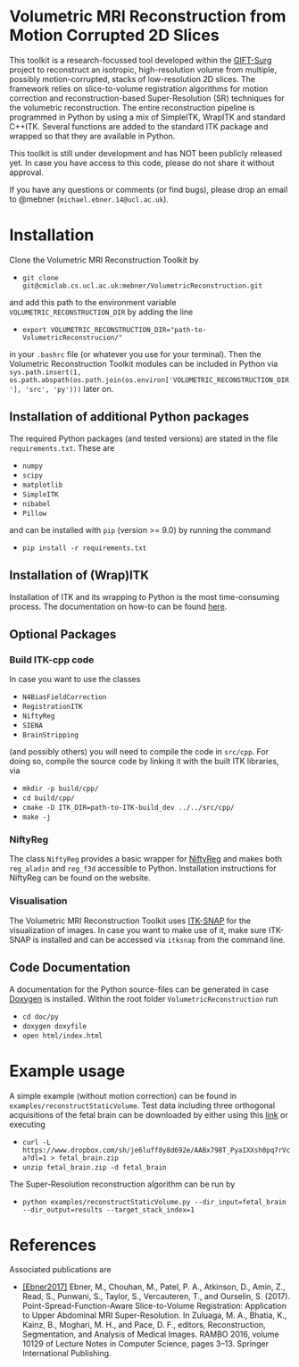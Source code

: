 # Volumetric MRI Reconstruction from Motion Corrupted 2D Slices

This toolkit is a research-focussed tool developed within the [GIFT-Surg](http://www.gift-surg.ac.uk/) project to reconstruct an isotropic, high-resolution volume from multiple, possibly motion-corrupted, stacks of low-resolution 2D slices. The framework relies on slice-to-volume registration algorithms for motion correction and reconstruction-based Super-Resolution (SR) techniques for the volumetric reconstruction. 
The entire reconstruction pipeline is programmed in Python by using a mix of SimpleITK, WrapITK and standard C++ITK. Several functions are added to the
standard ITK package and wrapped so that they are available in Python.

This toolkit is still under development and has NOT been publicly released yet. In case you have access to this code, please do not share it without approval.

If you have any questions or comments (or find bugs), please drop an email to @mebner (`michael.ebner.14@ucl.ac.uk`).


# Installation
Clone the Volumetric MRI Reconstruction Toolkit by
* `git clone git@cmiclab.cs.ucl.ac.uk:mebner/VolumetricReconstruction.git`

and add this path to the environment variable `VOLUMETRIC_RECONSTRUCTION_DIR` 
by adding the line
* `export VOLUMETRIC_RECONSTRUCTION_DIR="path-to-VolumetricReconstrucion/"`

in your `.bashrc` file (or whatever you use for your terminal). Then the 
Volumetric Reconstruction Toolkit modules 
can be included in Python via `sys.path.insert(1, os.path.abspath(os.path.join(os.environ['VOLUMETRIC_RECONSTRUCTION_DIR'], 'src', 'py')))` later on.

## Installation of additional Python packages
The required Python packages (and tested versions) are stated in the file `requirements.txt`. These are 
* `numpy`
* `scipy`
* `matplotlib`
* `SimpleITK`
* `nibabel`
* `Pillow`

and can be installed with `pip` (version >= 9.0) by running the command
* `pip install -r requirements.txt`


## Installation of (Wrap)ITK
Installation of ITK and its wrapping to Python is the most time-consuming process. The documentation on how-to can be found [here](https://cmiclab.cs.ucl.ac.uk/mebner/ITK/wikis/home).

## Optional Packages

### Build ITK-cpp code
In case you want to use the classes
* `N4BiasFieldCorrection`
* `RegistrationITK`
* `NiftyReg`
* `SIENA`
* `BrainStripping`

(and possibly others) you will need to compile the code in `src/cpp`. For doing so, compile the source code by linking it with the built ITK libraries, via
* `mkdir -p build/cpp/`
* `cd build/cpp/`
* `cmake -D ITK_DIR=path-to-ITK-build_dev ../../src/cpp/`
* `make -j`

### NiftyReg
The class `NiftyReg` provides a basic wrapper for [NiftyReg](http://cmictig.cs.ucl.ac.uk/wiki/index.php/NiftyReg) and makes both `reg_aladin` and `reg_f3d` accessible to Python. Installation instructions for NiftyReg can be found on the website.

### Visualisation
The Volumetric MRI Reconstruction Toolkit uses [ITK-SNAP](http://www.itksnap.org/pmwiki/pmwiki.php) for the visualization of images. In case you want to make use of it, make sure ITK-SNAP is installed and can be accessed via `itksnap` from the command line.

## Code Documentation
A documentation for the Python source-files can be generated in case [Doxygen](http://www.doxygen.org) is installed. Within the root folder `VolumetricReconstruction` run
* `cd doc/py`
* `doxygen doxyfile`
* `open html/index.html`


# Example usage
A simple example (without motion correction) can be found in `examples/reconstructStaticVolume`. Test data including three orthogonal acquisitions of the fetal brain can be downloaded by either using this [link](https://www.dropbox.com/sh/je6luff8y8d692e/AABx798T_PyaIXXsh0pq7rVca?dl=0) or executing
* `curl -L https://www.dropbox.com/sh/je6luff8y8d692e/AABx798T_PyaIXXsh0pq7rVca?dl=1 > fetal_brain.zip`
* `unzip fetal_brain.zip -d fetal_brain`

The Super-Resolution reconstruction algorithm can be run by
* `python examples/reconstructStaticVolume.py --dir_input=fetal_brain --dir_output=results --target_stack_index=1`

# References
Associated publications are 
* [[Ebner2017]](https://link.springer.com/chapter/10.1007%2F978-3-319-52280-7_1) Ebner, M., Chouhan, M., Patel, P. A., Atkinson, D., Amin, Z., Read, S., Punwani, S., Taylor, S., Vercauteren, T., and Ourselin, S. (2017). Point-Spread-Function-Aware Slice-to-Volume Registration: Application to Upper Abdominal MRI Super-Resolution. In Zuluaga, M. A., Bhatia, K., Kainz, B., Moghari, M. H., and Pace, D. F., editors, Reconstruction, Segmentation, and Analysis of Medical Images. RAMBO 2016, volume 10129 of Lecture Notes in Computer Science, pages 3–13. Springer International Publishing.